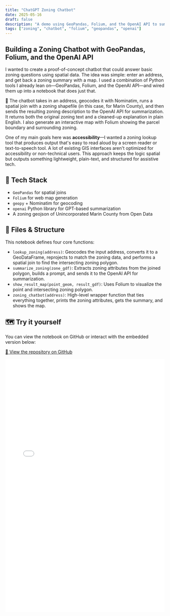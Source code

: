 ```yaml
---
title: "ChatGPT Zoning Chatbot"
date: 2025-05-16
draft: false
description: "A demo using GeoPandas, Folium, and the OpenAI API to summarize zoning for a given address in Marin County."
tags: ["zoning", "chatbot", "folium", "geopandas", "openai"]
---
```



## Building a Zoning Chatbot with GeoPandas, Folium, and the OpenAI API

I wanted to create a proof-of-concept chatbot that could answer basic zoning questions using spatial data. The idea was simple: enter an address, and get back a zoning summary with a map. I used a combination of Python tools I already lean on—GeoPandas, Folium, and the OpenAI API—and wired them up into a notebook that does just that.

🧠 The chatbot takes in an address, geocodes it with Nominatim, runs a spatial join with a zoning shapefile (in this case, for Marin County), and then sends the resulting zoning description to the OpenAI API for summarization. It returns both the original zoning text and a cleaned-up explanation in plain English. I also generate an interactive map with Folium showing the parcel boundary and surrounding zoning.

One of my main goals here was **accessibility**—I wanted a zoning lookup tool that produces output that's easy to read aloud by a screen reader or text-to-speech tool. A lot of existing GIS interfaces aren't optimized for accessibility or non-technical users. This approach keeps the logic spatial but outputs something lightweight, plain-text, and structured for assistive tech.


## 🔧 Tech Stack
- `GeoPandas` for spatial joins
- `Folium` for web map generation
- `geopy` + Nominatim for geocoding
- `openai` Python library for GPT-based summarization
- A zoning geojson of Unincorporated Marin County from Open Data


## 📂 Files & Structure

This notebook defines four core functions:

- `lookup_zoning(address)`: Geocodes the input address, converts it to a GeoDataFrame, reprojects to match the zoning data, and performs a spatial join to find the intersecting zoning polygon.
- `summarize_zoning(zone_gdf)`: Extracts zoning attributes from the joined polygon, builds a prompt, and sends it to the OpenAI API for summarization.
- `show_result_map(point_geom, result_gdf)`: Uses Folium to visualize the point and intersecting zoning polygon.
- `zoning_chatbot(address)`: High-level wrapper function that ties everything together, prints the zoning attributes, gets the summary, and shows the map.

## 🗺️ Try it yourself

You can view the notebook on GitHub or interact with the embedded version below:

[🔗 View the repository on GitHub](https://github.com/danielmyers-xyz/zoning-chatbot)

<iframe src="/notebooks/chatbot.html" width="100%" height="800px" style="border:none;"></iframe>